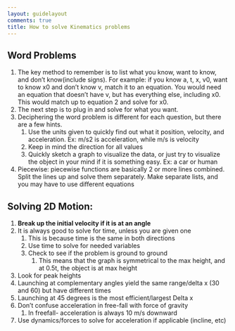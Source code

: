 ```yaml
---
layout: guidelayout
comments: true
title: How to solve Kinematics problems
---
```

## Word Problems
1. The key method to remember is to list what you know, want to know, and don’t know(include signs). For example: if you know a, t, x, v0, want to know x0 and don’t know v, match it to an equation. You would need an equation that doesn’t have v, but has everything else, including x0. This would match up to equation 2 and solve for x0.
2. The next step is to plug in and solve for what you want.
3. Deciphering the word problem is different for each question, but there are a few hints. 
    1. Use the units given to quickly find out what it position, velocity, and acceleration. Ex: m/s2 is acceleration, while m/s is velocity
    2. Keep in mind the direction for all values
    3. Quickly sketch a graph to visualize the data, or just try to visualize the object in your mind if it is something easy. Ex: a car or human
4. Piecewise: piecewise functions are basically 2 or more lines combined. Split the lines up and solve them separately. Make separate lists, and you may have to use different equations

## Solving 2D Motion:
1. **Break up the initial velocity if it is at an angle**
2. It is always good to solve for time, unless you are given one
    1. This is because time is the same in both directions
    2. Use time to solve for needed variables
    3. Check to see if the problem is ground to ground
        1. This means that the graph is symmetrical to the max height, and at 0.5t, the object is at max height
3. Look for peak heights
4. Launching at complementary angles yield the same range/delta x (30 and 60) but have different times
5. Launching at 45 degrees is the most efficient/largest Delta x
6. Don’t confuse acceleration in free-fall with force of gravity
    1. In freefall- acceleration is always 10 m/s downward
7. Use dynamics/forces to solve for acceleration if applicable (incline, etc)

